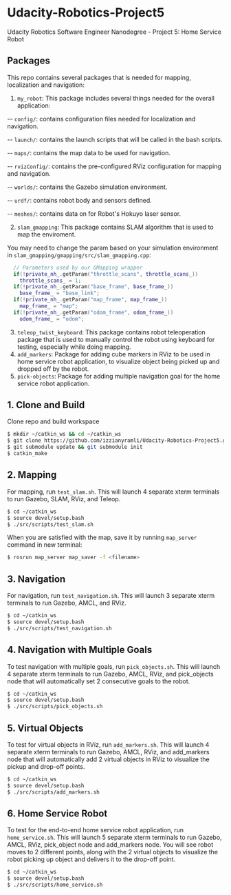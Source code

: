# Udacity-Robotics-Project5
Udacity Robotics Software Engineer Nanodegree - Project 5: Home Service Robot

## Packages
This repo contains several packages that is needed for mapping, localization and navigation:
1. `my_robot`: This package includes several things needed for the overall application:

-- `config/`: contains configuration files needed for localization and navigation.

-- `launch/`: contains the launch scripts that will be called in the bash scripts.

-- `maps/`: contains the map data to be used for navigation.

-- `rvizConfig/`: contains the pre-configured RViz configuration for mapping and navigation.

-- `worlds/`: contains the Gazebo simulation environment.

-- `urdf/`: contains robot body and sensors defined.

-- `meshes/`: contains data on for Robot's Hokuyo laser sensor.

2. `slam_gmapping`: This package contains SLAM algorithm that is used to map the enviroment.

You may need to change the param based on your simulation environment in `slam_gmapping/gmapping/src/slam_gmapping.cpp`:
```cpp
  // Parameters used by our GMapping wrapper
  if(!private_nh_.getParam("throttle_scans", throttle_scans_))
    throttle_scans_ = 1;
  if(!private_nh_.getParam("base_frame", base_frame_))
    base_frame_ = "base_link";
  if(!private_nh_.getParam("map_frame", map_frame_))
    map_frame_ = "map";
  if(!private_nh_.getParam("odom_frame", odom_frame_))
    odom_frame_ = "odom";
```

3. `teleop_twist_keyboard`: This package contains robot teleoperation package that is used to manually control the robot using keyboard for testing, especially while doing mapping. 
4. `add_markers`: Package for adding cube markers in RViz to be used in home service robot application, to visualize object being picked up and dropped off by the robot.
5. `pick-objects`: Package for adding multiple navigation goal for the home service robot application.

## 1. Clone and Build
Clone repo and build workspace
```bash
$ mkdir ~/catkin_ws && cd ~/catkin_ws
$ git clone https://github.com/izzianyramli/Udacity-Robotics-Project5.git src
$ git submodule update && git submodule init
$ catkin_make
```
## 2. Mapping
For mapping, run `test_slam.sh`. This will launch 4 separate xterm terminals to run Gazebo, SLAM, RViz, and Teleop.
```bash
$ cd ~/catkin_ws
$ source devel/setup.bash
$ ./src/scripts/test_slam.sh
```

When you are satisfied with the map, save it by running `map_server` command in new terminal:
```bash
$ rosrun map_server map_saver -f <filename>
```


## 3. Navigation
For navigation, run `test_navigation.sh`. This will launch 3 separate xterm terminals to run Gazebo, AMCL, and RViz.
```bash
$ cd ~/catkin_ws
$ source devel/setup.bash
$ ./src/scripts/test_navigation.sh
```

## 4. Navigation with Multiple Goals
To test navigation with multiple goals, run `pick_objects.sh`. This will launch 4 separate xterm terminals to run Gazebo, AMCL, RViz, and pick_objects node that will automatically set 2 consecutive goals to the robot.
```bash
$ cd ~/catkin_ws
$ source devel/setup.bash
$ ./src/scripts/pick_objects.sh
```

## 5. Virtual Objects
To test for virtual objects in RViz, run `add_markers.sh`. This will launch 4 separate xterm terminals to run Gazebo, AMCL, RViz, and add_markers node that will automatically add 2 virtual objects in RViz to visualize the pickup and drop-off points.
```bash
$ cd ~/catkin_ws
$ source devel/setup.bash
$ ./src/scripts/add_markers.sh
```

## 6. Home Service Robot
To test for the end-to-end home service robot application, run `home_service.sh`. This will launch 5 separate xterm terminals to run Gazebo, AMCL, RViz, pick_object node and add_markers node. You will see robot moves to 2 different points, along with the 2 virtual objects to visualize the robot picking up object and delivers it to the drop-off point.
```bash
$ cd ~/catkin_ws
$ source devel/setup.bash
$ ./src/scripts/home_service.sh
```
